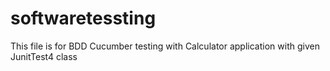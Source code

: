 # softwaretessting

This file is for BDD Cucumber testing with Calculator application with given JunitTest4 class
